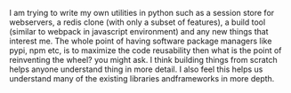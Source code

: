 I am trying to write my own utilities in python such as a session store for webservers, a redis clone
(with only a subset of features), a build tool (similar to webpack in javascript environment) and any new things 
that interest me. The whole point of having software package managers like pypi, npm etc, is to maximize the code 
reusability then what is the point of reinventing the wheel? you might ask. I think building things from scratch 
helps anyone understand thing in more detail. I also feel this helps us understand many of the existing libraries 
andframeworks in more depth. 
